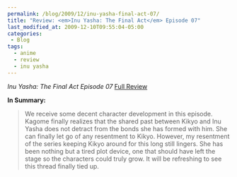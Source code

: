 ```yaml
---
permalink: /blog/2009/12/inu-yasha-final-act-07/
title: "Review: <em>Inu Yasha: The Final Act</em> Episode 07"
last_modified_at: 2009-12-10T09:55:04-05:00
categories:
 - Blog
tags:
  - anime
  - review
  - inu yasha
---
```


_Inu Yasha: The Final Act Episode 07_ [Full Review](http://www.mania.com/inu-yasha-final-act-episode-07_article_119374.html)

**In Summary:**
> We receive some decent character development in this episode.  Kagome finally realizes that the shared past between Kikyo and Inu Yasha does not detract from the bonds she has formed with him.  She can finally let go of any resentment to Kikyo.  However, my resentment of the series keeping Kikyo around for this long still lingers.  She has been nothing but a tired plot device, one that should have left the stage so the characters could truly grow.  It will be refreshing to see this thread finally tied up.